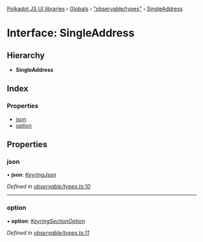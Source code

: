[Polkadot JS UI libraries](../README.md) › [Globals](../globals.md) › ["observable/types"](../modules/_observable_types_.md) › [SingleAddress](_observable_types_.singleaddress.md)

# Interface: SingleAddress

## Hierarchy

* **SingleAddress**

## Index

### Properties

* [json](_observable_types_.singleaddress.md#json)
* [option](_observable_types_.singleaddress.md#option)

## Properties

###  json

• **json**: *[KeyringJson](_types_.keyringjson.md)*

*Defined in [observable/types.ts:10](https://github.com/polkadot-js/ui/blob/d9cc92db/packages/ui-keyring/src/observable/types.ts#L10)*

___

###  option

• **option**: *[KeyringSectionOption](_options_types_.keyringsectionoption.md)*

*Defined in [observable/types.ts:11](https://github.com/polkadot-js/ui/blob/d9cc92db/packages/ui-keyring/src/observable/types.ts#L11)*
